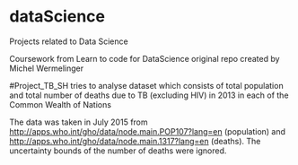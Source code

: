 # dataScience
Projects related to Data Science

Coursework from Learn to code for DataScience original repo created by Michel Wermelinger

#Project_TB_SH tries to analyse dataset which consists of total population and total number of deaths due to TB (excluding HIV) in 2013 in each of the Common Wealth of Nations

The data was taken in July 2015 from http://apps.who.int/gho/data/node.main.POP107?lang=en (population) and http://apps.who.int/gho/data/node.main.1317?lang=en (deaths). The uncertainty bounds of the number of deaths were ignored.
